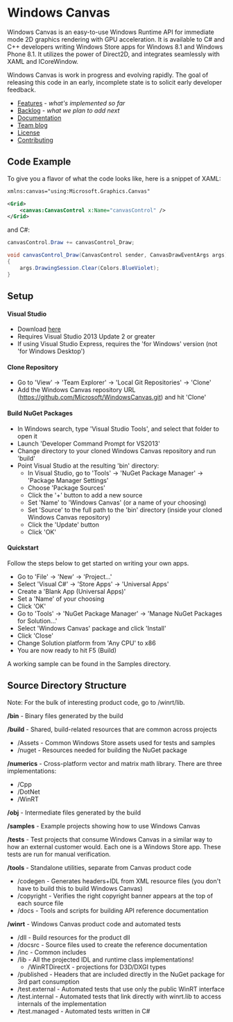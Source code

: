 # Windows Canvas

Windows Canvas is an easy-to-use Windows Runtime API for immediate mode 2D graphics 
rendering with GPU acceleration. It is available to C# and C++ developers writing 
Windows Store apps for Windows 8.1 and Windows Phone 8.1. It utilizes the power of 
Direct2D, and integrates seamlessly with XAML and ICoreWindow.

Windows Canvas is work in progress and evolving rapidly. The goal of releasing this code 
in an early, incomplete state is to solicit early developer feedback.

- [Features](http://github.com/Microsoft/WindowsCanvas/wiki/Features) - *what's implemented so far*
- [Backlog](http://github.com/Microsoft/WindowsCanvas/wiki/Backlog) - *what we plan to add next*
- [Documentation](http://microsoft.github.io/WindowsCanvas)
- [Team blog](http://blogs.msdn.com/b/windowscanvas)
- [License](http://www.apache.org/licenses/LICENSE-2.0.html)
- [Contributing](http://github.com/Microsoft/WindowsCanvas/blob/master/CONTRIBUTING)

## Code Example
To give you a flavor of what the code looks like, here is a snippet of XAML:
```xml
xmlns:canvas="using:Microsoft.Graphics.Canvas"

<Grid>
    <canvas:CanvasControl x:Name="canvasControl" />
</Grid>
```
and C#:
```cs
canvasControl.Draw += canvasControl_Draw; 
```
```cs
void canvasControl_Draw(CanvasControl sender, CanvasDrawEventArgs args)
{
    args.DrawingSession.Clear(Colors.BlueViolet);
}
```

## Setup
#### Visual Studio
- Download [here](http://www.visualstudio.com/en-us/downloads/download-visual-studio-vs.aspx)
- Requires Visual Studio 2013 Update 2 or greater
- If using Visual Studio Express, requires the 'for Windows' version (not 'for Windows Desktop')

#### Clone Repository
- Go to 'View' -> 'Team Explorer' -> 'Local Git Repositories' -> 'Clone'
- Add the Windows Canvas repository URL (https://github.com/Microsoft/WindowsCanvas.git) and hit 'Clone'

#### Build NuGet Packages
- In Windows search, type 'Visual Studio Tools', and select that folder to open it
- Launch 'Developer Command Prompt for VS2013'
- Change directory to your cloned Windows Canvas repository and run 'build'
- Point Visual Studio at the resulting 'bin' directory:
  - In Visual Studio, go to 'Tools' -> 'NuGet Package Manager' -> 'Package Manager Settings'
  - Choose 'Package Sources'
  - Click the '+' button to add a new source
  - Set 'Name' to 'Windows Canvas' (or a name of your choosing)
  - Set 'Source' to the full path to the 'bin' directory (inside your cloned Windows Canvas repository)
  - Click the 'Update' button
  - Click 'OK'

#### Quickstart
Follow the steps below to get started on writing your own apps.
 
- Go to 'File' -> 'New' -> 'Project...'
- Select 'Visual C#' -> 'Store Apps' -> 'Universal Apps'
- Create a 'Blank App (Universal Apps)'
- Set a 'Name' of your choosing
- Click 'OK'
- Go to 'Tools' -> 'NuGet Package Manager' -> 'Manage NuGet Packages for Solution...'
- Select 'Windows Canvas' package and click 'Install'
- Click 'Close'
- Change Solution platform from 'Any CPU' to x86
- You are now ready to hit F5 (Build)

A working sample can be found in the Samples directory.

## Source Directory Structure

Note: For the bulk of interesting product code, go to /winrt/lib.

**/bin** - Binary files generated by the build

**/build** - Shared, build-related resources that are common across projects
- /Assets - Common Windows Store assets used for tests and samples
- /nuget - Resources needed for building the NuGet package

**/numerics** - Cross-platform vector and matrix math library. There are three implementations:
- /Cpp
- /DotNet
- /WinRT

**/obj** - Intermediate files generated by the build

**/samples** - Example projects showing how to use Windows Canvas

**/tests** - Test projects that consume Windows Canvas in a similar way to how an 
external customer would. Each one is a Windows Store app. These tests are run for manual 
verification.

**/tools** - Standalone utilities, separate from Canvas product code
- /codegen - Generates headers+IDL from XML resource files (you don't have to build this to build Windows Canvas)
- /copyright - Verifies the right copyright banner appears at the top of each source file
- /docs - Tools and scripts for building API reference documentation

**/winrt** - Windows Canvas product code and automated tests
- /dll - Build resources for the product dll
- /docsrc - Source files used to create the reference documentation
- /inc - Common includes
- /lib - All the projected IDL and runtime class implementations!
  - /WinRTDirectX - projections for D3D/DXGI types
- /published - Headers that are included directly in the NuGet package for 3rd part consumption
- /test.external - Automated tests that use only the public WinRT interface
- /test.internal - Automated tests that link directly with winrt.lib to access internals of the implementation
- /test.managed - Automated tests written in C#
